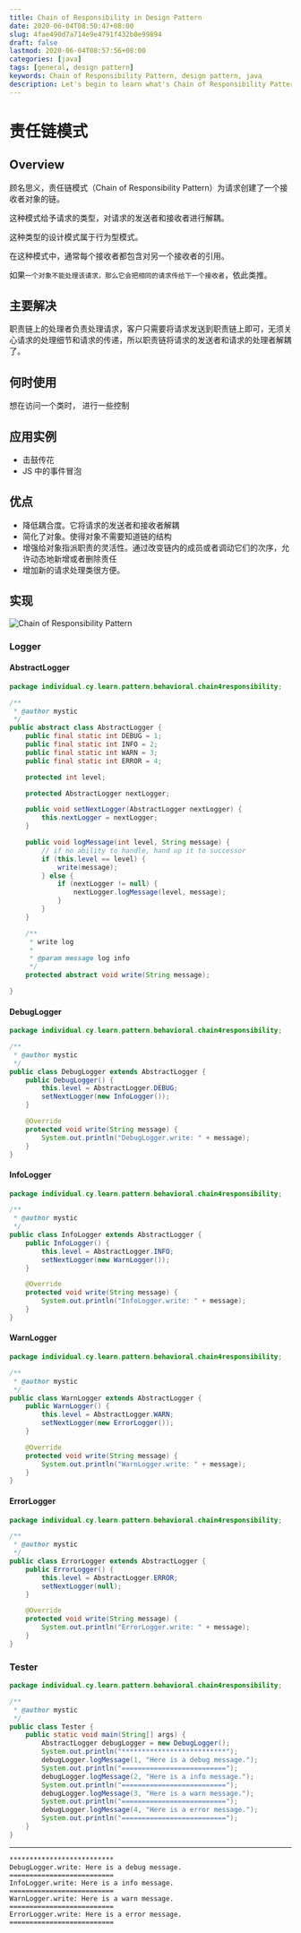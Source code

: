 ```yaml
---
title: Chain of Responsibility in Design Pattern
date: 2020-06-04T08:50:47+08:00
slug: 4fae490d7a714e9e4791f432b0e99894
draft: false
lastmod: 2020-06-04T08:57:56+08:00
categories: [java]
tags: [general, design pattern]
keywords: Chain of Responsibility Pattern, design pattern, java
description: Let's begin to learn what's Chain of Responsibility Pattern.
---
```

# 责任链模式

## Overview

顾名思义，责任链模式（Chain of Responsibility Pattern）为请求创建了一个接收者对象的链。

这种模式给予请求的类型，对请求的发送者和接收者进行解耦。

这种类型的设计模式属于行为型模式。

在这种模式中，通常每个接收者都包含对另一个接收者的引用。

如果`一个对象不能处理该请求，那么它会把相同的请求传给下一个接收者`，依此类推。

## 主要解决

职责链上的处理者负责处理请求，客户只需要将请求发送到职责链上即可，无须关心请求的处理细节和请求的传递，所以职责链将请求的发送者和请求的处理者解耦了。

## 何时使用

想在访问一个类时， 进行一些控制

## 应用实例

- 击鼓传花
- JS 中的事件冒泡

## 优点

- 降低耦合度。它将请求的发送者和接收者解耦
- 简化了对象。使得对象不需要知道链的结构
- 增强给对象指派职责的灵活性。通过改变链内的成员或者调动它们的次序，允许动态地新增或者删除责任
- 增加新的请求处理类很方便。

## 实现

![Chain of Responsibility Pattern](assets/chain4responsibility-pattern.png)

### Logger

#### AbstractLogger

```java
package individual.cy.learn.pattern.behavioral.chain4responsibility;

/**
 * @author mystic
 */
public abstract class AbstractLogger {
    public final static int DEBUG = 1;
    public final static int INFO = 2;
    public final static int WARN = 3;
    public final static int ERROR = 4;

    protected int level;

    protected AbstractLogger nextLogger;

    public void setNextLogger(AbstractLogger nextLogger) {
        this.nextLogger = nextLogger;
    }

    public void logMessage(int level, String message) {
        // if no ability to handle, hand up it to successor
        if (this.level == level) {
            write(message);
        } else {
            if (nextLogger != null) {
                nextLogger.logMessage(level, message);
            }
        }
    }

    /**
     * write log
     *
     * @param message log info
     */
    protected abstract void write(String message);

}
```

#### DebugLogger

```java
package individual.cy.learn.pattern.behavioral.chain4responsibility;

/**
 * @author mystic
 */
public class DebugLogger extends AbstractLogger {
    public DebugLogger() {
        this.level = AbstractLogger.DEBUG;
        setNextLogger(new InfoLogger());
    }

    @Override
    protected void write(String message) {
        System.out.println("DebugLogger.write: " + message);
    }
}
```

#### InfoLogger

```java
package individual.cy.learn.pattern.behavioral.chain4responsibility;

/**
 * @author mystic
 */
public class InfoLogger extends AbstractLogger {
    public InfoLogger() {
        this.level = AbstractLogger.INFO;
        setNextLogger(new WarnLogger());
    }

    @Override
    protected void write(String message) {
        System.out.println("InfoLogger.write: " + message);
    }
}
```

#### WarnLogger

```java
package individual.cy.learn.pattern.behavioral.chain4responsibility;

/**
 * @author mystic
 */
public class WarnLogger extends AbstractLogger {
    public WarnLogger() {
        this.level = AbstractLogger.WARN;
        setNextLogger(new ErrorLogger());
    }

    @Override
    protected void write(String message) {
        System.out.println("WarnLogger.write: " + message);
    }
}
```

#### ErrorLogger

```java
package individual.cy.learn.pattern.behavioral.chain4responsibility;

/**
 * @author mystic
 */
public class ErrorLogger extends AbstractLogger {
    public ErrorLogger() {
        this.level = AbstractLogger.ERROR;
        setNextLogger(null);
    }

    @Override
    protected void write(String message) {
        System.out.println("ErrorLogger.write: " + message);
    }
}
```

### Tester

```java
package individual.cy.learn.pattern.behavioral.chain4responsibility;

/**
 * @author mystic
 */
public class Tester {
    public static void main(String[] args) {
        AbstractLogger debugLogger = new DebugLogger();
        System.out.println("**************************");
        debugLogger.logMessage(1, "Here is a debug message.");
        System.out.println("==========================");
        debugLogger.logMessage(2, "Here is a info message.");
        System.out.println("==========================");
        debugLogger.logMessage(3, "Here is a warn message.");
        System.out.println("==========================");
        debugLogger.logMessage(4, "Here is a error message.");
        System.out.println("==========================");
    }
}
```

---

```text
**************************
DebugLogger.write: Here is a debug message.
==========================
InfoLogger.write: Here is a info message.
==========================
WarnLogger.write: Here is a warn message.
==========================
ErrorLogger.write: Here is a error message.
==========================
```